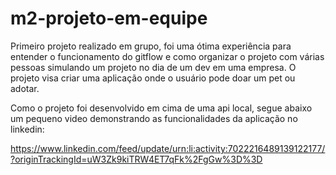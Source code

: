 # m2-projeto-em-equipe

Primeiro projeto realizado em grupo, foi uma ótima experiência para entender o funcionamento do gitflow e como organizar o projeto com várias pessoas simulando um projeto no dia de um dev em uma empresa.
O projeto visa criar uma aplicação onde o usuário pode doar um pet ou adotar.

Como o projeto foi desenvolvido em cima de uma api local, segue abaixo um pequeno video demonstrando as funcionalidades da aplicação no linkedin:

https://www.linkedin.com/feed/update/urn:li:activity:7022216489139122177/?originTrackingId=uW3Zk9kiTRW4ET7qFk%2FgGw%3D%3D
